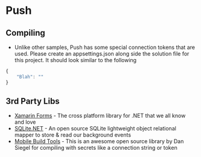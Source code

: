 # Push


## Compiling
* Unlike other samples, Push has some special connection tokens that are used.  Please create an appsettings.json along side the solution file for this project.  It should look similar to the following
```js
{
    "Blah": ""
}
```


## 3rd Party Libs
* [Xamarin Forms](https://github.com/xamarin/xamarin.forms) - The cross platform library for .NET that we all know and love
* [SQLite.NET](https://github.com/praeclarum/sqlite-net) - An open source SQLite lightweight object relational mapper to store & read our background events
* [Mobile Build Tools](https://mobilebuildtools.com/) - This is an awesome open source library by Dan Siegel for compiling with secrets like a connection string or token
